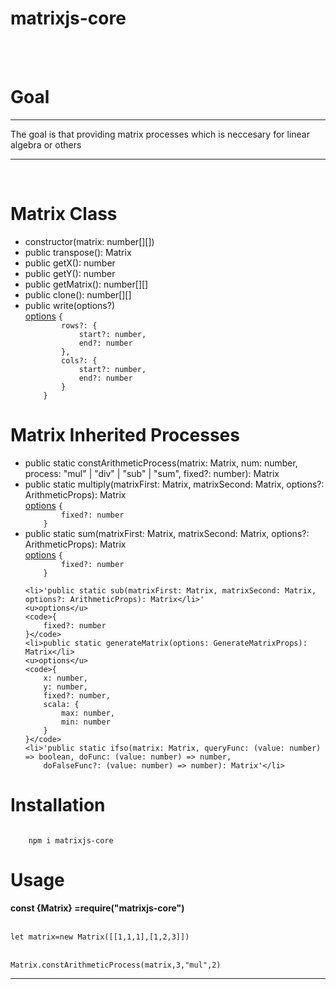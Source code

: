 <h1>matrixjs-core</h1>
<br>
<br>
<b>
    <h1>Goal</h1>
</b>
<hr />
<p>The goal is that providing matrix processes which is neccesary for linear algebra or others</p>
<hr />
<br>
<b>
    <h1>Matrix Class</h1>
</b>
<ul>
    <li>constructor(matrix: number[][])</li>
    <li>public transpose(): Matrix </li>
    <li>public getX(): number</li>
    <li>public getY(): number</li>
    <li>public getMatrix(): number[][]</li>
    <li>public clone(): number[][]</li>
    <li>public write(options?)</li>
    <u>options</u>
    <code>{
        rows?: {
            start?: number,
            end?: number
        },
        cols?: {
            start?: number,
            end?: number
        }
    }</code>

</ul>
<b>
    <h1>Matrix Inherited Processes</h1>
</b>
<ul>
    <li>public static constArithmeticProcess(matrix: Matrix, num: number, process: "mul" | "div" | "sub" | "sum",
        fixed?: number): Matrix</li>
    <li>public static multiply(matrixFirst: Matrix, matrixSecond: Matrix, options?: ArithmeticProps): Matrix </li>
    <u>options</u>
    <code>{
        fixed?: number
    }</code>
    <li>public static sum(matrixFirst: Matrix, matrixSecond: Matrix, options?: ArithmeticProps): Matrix</li>
    <u>options</u>
    <code>{
        fixed?: number
    }</code>

    <li>'public static sub(matrixFirst: Matrix, matrixSecond: Matrix, options?: ArithmeticProps): Matrix</li>'
    <u>options</u>
    <code>{
        fixed?: number
    }</code>
    <li>public static generateMatrix(options: GenerateMatrixProps): Matrix</li>
    <u>options</u>
    <code>{
        x: number,
        y: number,
        fixed?: number,
        scala: {
            max: number,
            min: number
        }
    }</code>
    <li>'public static ifso(matrix: Matrix, queryFunc: (value: number) => boolean, doFunc: (value: number) => number,
        doFalseFunc?: (value: number) => number): Matrix'</li>


</ul>
<b>
    <h1>Installation</h1>
</b>
<code>
    npm i matrixjs-core
</code>
<b>
    <h1>Usage</h1>
</b>
<b>const {Matrix} =require("matrixjs-core")</b>
<br>
<br>
<code>
let matrix=new Matrix([[1,1,1],[1,2,3]])
</code>
<br>
<code>
Matrix.constArithmeticProcess(matrix,3,"mul",2)
</code>
<hr>

